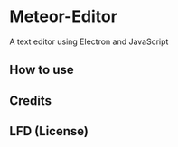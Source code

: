 # Meteor-Editor
A text editor using Electron and JavaScript

## How to use

## Credits

## LFD (License)
